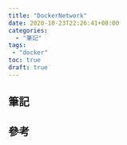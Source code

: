 ```yaml
---
title: "DockerNetwork"
date: 2020-10-23T22:26:41+08:00
categories:
  - "筆記"
tags:
 - "docker"
toc: true
draft: true
---
```


## 筆記
<!--more-->



## 參考
